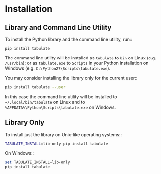 Installation
============

Library and Command Line Utility
--------------------------------

To install the Python library and the command line utility, run::

```bash
pip install tabulate
```

The command line utility will be installed as `tabulate` to `bin` on Linux
(e.g. `/usr/bin`); or as `tabulate.exe` to `Scripts` in your Python
installation on Windows (e.g. `C:\Python27\Scripts\tabulate.exe`).

You may consider installing the library only for the current user::

```bash
pip install tabulate --user
```

In this case the command line utility will be installed to `~/.local/bin/tabulate`
on Linux and to `%APPDATA%\Python\Scripts\tabulate.exe` on Windows.

Library Only
------------

To install just the library on Unix-like operating systems::

```bash
TABULATE_INSTALL=lib-only pip install tabulate
```

On Windows::

```powershell
set TABULATE_INSTALL=lib-only
pip install tabulate
```
